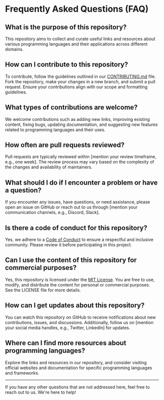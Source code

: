 # Frequently Asked Questions (FAQ)

## What is the purpose of this repository?

This repository aims to collect and curate useful links and resources about various programming languages and their applications across different domains.

## How can I contribute to this repository?

To contribute, follow the guidelines outlined in our [CONTRIBUTING.md](CONTRIBUTING.md) file. Fork the repository, make your changes in a new branch, and submit a pull request. Ensure your contributions align with our scope and formatting guidelines.

## What types of contributions are welcome?

We welcome contributions such as adding new links, improving existing content, fixing bugs, updating documentation, and suggesting new features related to programming languages and their uses.

## How often are pull requests reviewed?

Pull requests are typically reviewed within [mention your review timeframe, e.g., one week]. The review process may vary based on the complexity of the changes and availability of maintainers.

## What should I do if I encounter a problem or have a question?

If you encounter any issues, have questions, or need assistance, please open an issue on GitHub or reach out to us through [mention your communication channels, e.g., Discord, Slack].

## Is there a code of conduct for this repository?

Yes, we adhere to a [Code of Conduct](CODE_OF_CONDUCT.md) to ensure a respectful and inclusive community. Please review it before participating in this project.

## Can I use the content of this repository for commercial purposes?

Yes, this repository is licensed under the [MIT License](LICENSE). You are free to use, modify, and distribute the content for personal or commercial purposes. See the LICENSE file for more details.

## How can I get updates about this repository?

You can watch this repository on GitHub to receive notifications about new contributions, issues, and discussions. Additionally, follow us on [mention your social media handles, e.g., Twitter, LinkedIn] for updates.

## Where can I find more resources about programming languages?

Explore the links and resources in our repository, and consider visiting official websites and documentation for specific programming languages and frameworks.

---

If you have any other questions that are not addressed here, feel free to reach out to us. We're here to help!
